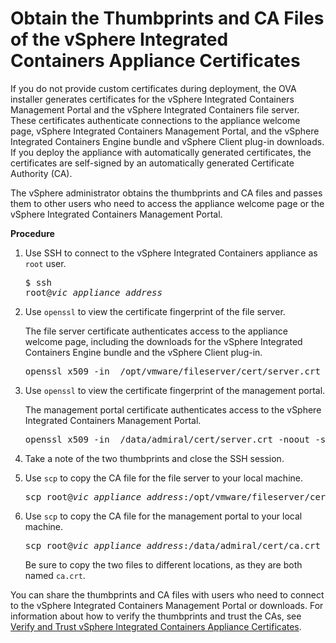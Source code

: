 # Obtain the Thumbprints and CA Files of the vSphere Integrated Containers Appliance Certificates

If you do not provide custom certificates during deployment, the OVA installer generates certificates for the vSphere Integrated Containers Management Portal and the vSphere Integrated Containers file server. These certificates authenticate connections to the appliance welcome page, vSphere Integrated Containers Management Portal, and the vSphere Integrated Containers Engine bundle and vSphere Client plug-in downloads. If you deploy the appliance with automatically generated certificates, the certificates are self-signed by an automatically generated Certificate Authority (CA).

The vSphere administrator obtains the thumbprints and CA files and passes them to other users who need to access the appliance welcome page or the vSphere Integrated Containers Management Portal. 

**Procedure**

1. Use SSH to connect to the vSphere Integrated Containers appliance as `root` user.<pre>$ ssh root@<i>vic_appliance_address</i></pre>
2. Use `openssl` to view the certificate fingerprint of the file server. 

    The file server certificate authenticates access to the appliance welcome page, including the downloads for the vSphere Integrated Containers Engine bundle and the vSphere Client plug-in. 

    <pre>openssl x509 -in  /opt/vmware/fileserver/cert/server.crt -noout -sha1 -fingerprint</pre>

2. Use `openssl` to view the certificate fingerprint of the management portal. 

    The management portal certificate authenticates access to the vSphere Integrated Containers Management Portal. 

    <pre>openssl x509 -in  /data/admiral/cert/server.crt -noout -sha1 -fingerprint</pre>

3. Take a note of the two thumbprints and close the SSH session.
4. Use `scp` to copy the CA file for the file server to your local machine.

    <pre>scp root@<i>vic_appliance_address</i>:/opt/vmware/fileserver/cert/ca.crt <i>/path/on/local_machine/folder1</i></pre>

5. Use `scp` to copy the CA file for the management portal to your local machine.

    <pre>scp root@<i>vic_appliance_address</i>:/data/admiral/cert/ca.crt <i>/path/on/local_machine/folder2</i></pre>

     Be sure to copy the two files to different locations, as they are both named `ca.crt`.
  
You can share the thumbprints and CA files with users who need to connect to the vSphere Integrated Containers Management Portal or downloads. For information about how to verify the thumbprints and trust  the CAs, see [Verify and Trust vSphere Integrated Containers Appliance Certificates](../vic_cloud_admin/trust_vic_certs.md).
